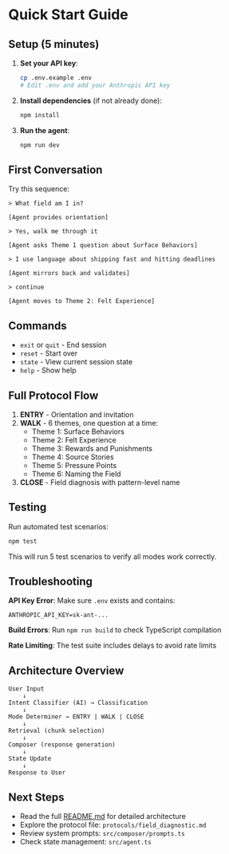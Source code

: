 # Quick Start Guide

## Setup (5 minutes)

1. **Set your API key**:
   ```bash
   cp .env.example .env
   # Edit .env and add your Anthropic API key
   ```

2. **Install dependencies** (if not already done):
   ```bash
   npm install
   ```

3. **Run the agent**:
   ```bash
   npm run dev
   ```

## First Conversation

Try this sequence:

```
> What field am I in?

[Agent provides orientation]

> Yes, walk me through it

[Agent asks Theme 1 question about Surface Behaviors]

> I use language about shipping fast and hitting deadlines

[Agent mirrors back and validates]

> continue

[Agent moves to Theme 2: Felt Experience]
```

## Commands

- `exit` or `quit` - End session
- `reset` - Start over
- `state` - View current session state
- `help` - Show help

## Full Protocol Flow

1. **ENTRY** - Orientation and invitation
2. **WALK** - 6 themes, one question at a time:
   - Theme 1: Surface Behaviors
   - Theme 2: Felt Experience
   - Theme 3: Rewards and Punishments
   - Theme 4: Source Stories
   - Theme 5: Pressure Points
   - Theme 6: Naming the Field
3. **CLOSE** - Field diagnosis with pattern-level name

## Testing

Run automated test scenarios:

```bash
npm test
```

This will run 5 test scenarios to verify all modes work correctly.

## Troubleshooting

**API Key Error**: Make sure `.env` exists and contains:
```
ANTHROPIC_API_KEY=sk-ant-...
```

**Build Errors**: Run `npm run build` to check TypeScript compilation

**Rate Limiting**: The test suite includes delays to avoid rate limits

## Architecture Overview

```
User Input
    ↓
Intent Classifier (AI) → Classification
    ↓
Mode Determiner → ENTRY | WALK | CLOSE
    ↓
Retrieval (chunk selection)
    ↓
Composer (response generation)
    ↓
State Update
    ↓
Response to User
```

## Next Steps

- Read the full [README.md](./README.md) for detailed architecture
- Explore the protocol file: `protocols/field_diagnostic.md`
- Review system prompts: `src/composer/prompts.ts`
- Check state management: `src/agent.ts`
